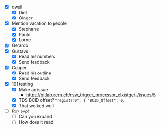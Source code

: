 - [x] qwell
  - [x] Diet
  - [x] Ginger
- [x] Mention vacation to people
  - [x] Stephanie
  - [x] Paolo
  - [x] Lorne
- [x] Gerardo
- [x] Gustavs
  - [x] Read his numbers
  - [x] Send feedback
- [x] Cooper
  - [x] Read his outline
  - [x] Send feedback
- [x] 191 testing
  - [x] Make an issue
    - https://gitlab.cern.ch/nsw_trigger_processor_elx/stgc/-/issues/5
  - [x] TDS BCID offset? `"register0": { "BCID_Offset": 0,`
  - [x] That worked well!
- [ ] Roy svp!
  - [ ] Can you expand
  - [ ] How does it read
